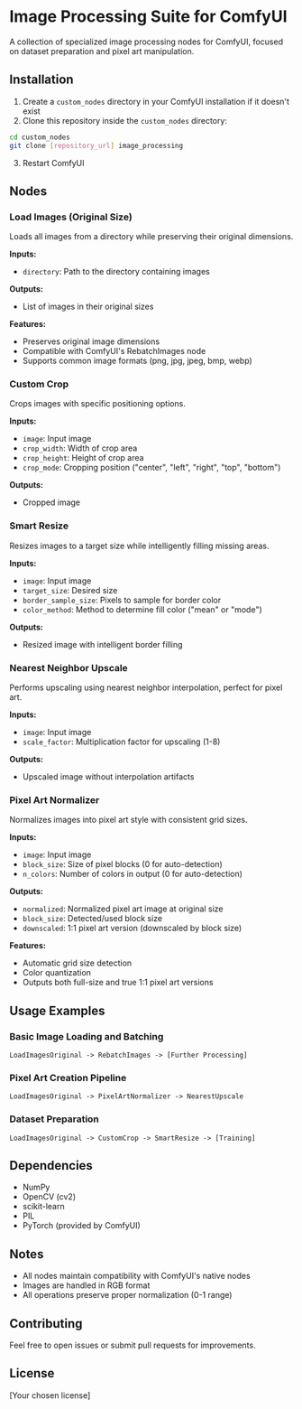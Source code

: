 # Image Processing Suite for ComfyUI

A collection of specialized image processing nodes for ComfyUI, focused on dataset preparation and pixel art manipulation.

## Installation

1. Create a `custom_nodes` directory in your ComfyUI installation if it doesn't exist
2. Clone this repository inside the `custom_nodes` directory:
```bash
cd custom_nodes
git clone [repository_url] image_processing
```
3. Restart ComfyUI

## Nodes

### Load Images (Original Size)
Loads all images from a directory while preserving their original dimensions.

**Inputs:**
- `directory`: Path to the directory containing images

**Outputs:**
- List of images in their original sizes

**Features:**
- Preserves original image dimensions
- Compatible with ComfyUI's RebatchImages node
- Supports common image formats (png, jpg, jpeg, bmp, webp)

### Custom Crop
Crops images with specific positioning options.

**Inputs:**
- `image`: Input image
- `crop_width`: Width of crop area
- `crop_height`: Height of crop area
- `crop_mode`: Cropping position ("center", "left", "right", "top", "bottom")

**Outputs:**
- Cropped image

### Smart Resize
Resizes images to a target size while intelligently filling missing areas.

**Inputs:**
- `image`: Input image
- `target_size`: Desired size
- `border_sample_size`: Pixels to sample for border color
- `color_method`: Method to determine fill color ("mean" or "mode")

**Outputs:**
- Resized image with intelligent border filling

### Nearest Neighbor Upscale
Performs upscaling using nearest neighbor interpolation, perfect for pixel art.

**Inputs:**
- `image`: Input image
- `scale_factor`: Multiplication factor for upscaling (1-8)

**Outputs:**
- Upscaled image without interpolation artifacts

### Pixel Art Normalizer
Normalizes images into pixel art style with consistent grid sizes.

**Inputs:**
- `image`: Input image
- `block_size`: Size of pixel blocks (0 for auto-detection)
- `n_colors`: Number of colors in output (0 for auto-detection)

**Outputs:**
- `normalized`: Normalized pixel art image at original size
- `block_size`: Detected/used block size
- `downscaled`: 1:1 pixel art version (downscaled by block size)

**Features:**
- Automatic grid size detection
- Color quantization
- Outputs both full-size and true 1:1 pixel art versions

## Usage Examples

### Basic Image Loading and Batching
```
LoadImagesOriginal -> RebatchImages -> [Further Processing]
```

### Pixel Art Creation Pipeline
```
LoadImagesOriginal -> PixelArtNormalizer -> NearestUpscale
```

### Dataset Preparation
```
LoadImagesOriginal -> CustomCrop -> SmartResize -> [Training]
```

## Dependencies
- NumPy
- OpenCV (cv2)
- scikit-learn
- PIL
- PyTorch (provided by ComfyUI)

## Notes
- All nodes maintain compatibility with ComfyUI's native nodes
- Images are handled in RGB format
- All operations preserve proper normalization (0-1 range)

## Contributing
Feel free to open issues or submit pull requests for improvements.

## License
[Your chosen license]
